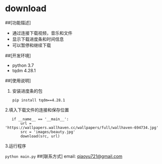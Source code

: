 # download
##[功能描述]
* 通过连接下载视频，音乐和文件
* 显示下载进度条和时间信息
* 可以暂停和继续下载

##[开发环境]
* python 3.7
* tqdm 4.28.1

##[使用说明]
1. 安装进度条的包

    `pip install tqdm==4.28.1`

2.填入下载文件的连接和保存位置 
 ``` 
    if __name__ == '__main__':
        url = 'https://wallpapers.wallhaven.cc/wallpapers/full/wallhaven-694734.jpg'
        src = 'images/beauty.jpg'
        download(src, url)
``` 
   
3.运行程序
 
 `python main.py`
##[联系方式]
email: qiaoyu721@gmail.com